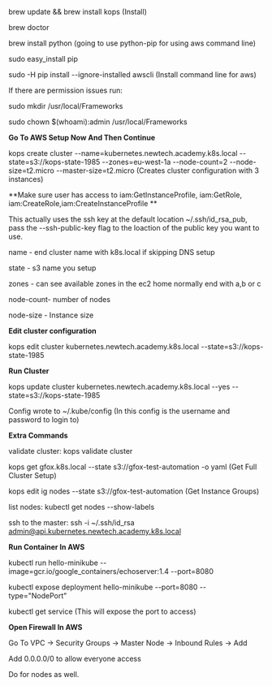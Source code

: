 brew update && brew install kops (Install)

brew doctor

brew install python (going to use python-pip for using aws command line)

sudo easy_install pip

sudo -H pip install --ignore-installed awscli (Install command line for aws)

If there are permission issues run:

sudo mkdir /usr/local/Frameworks

sudo chown $(whoami):admin /usr/local/Frameworks

**Go To AWS Setup Now And Then Continue**

kops create cluster --name=kubernetes.newtech.academy.k8s.local --state=s3://kops-state-1985 --zones=eu-west-1a --node-count=2 --node-size=t2.micro --master-size=t2.micro (Creates cluster configuration with 3 instances)

**Make sure user has access to iam:GetInstanceProfile, iam:GetRole, iam:CreateRole,iam:CreateInstanceProfile **

This actually uses the ssh key at the default location ~/.ssh/id_rsa_pub, pass the --ssh-public-key flag to the loaction of the public key you want to use.

name - end cluster name with k8s.local if skipping DNS setup

state - s3 name you setup

zones - can see available zones in the ec2 home normally end with a,b or c

node-count- number of nodes

node-size - Instance size

**Edit cluster configuration**

kops edit cluster kubernetes.newtech.academy.k8s.local --state=s3://kops-state-1985

**Run Cluster**

kops update cluster kubernetes.newtech.academy.k8s.local --yes --state=s3://kops-state-1985

Config wrote to ~/.kube/config (In this config is the username and password to login to)


**Extra Commands**

validate cluster: kops validate cluster

kops get gfox.k8s.local --state s3://gfox-test-automation  -o yaml (Get Full Cluster Setup)

kops edit ig nodes --state s3://gfox-test-automation (Get Instance Groups)

list nodes: kubectl get nodes --show-labels

ssh to the master: ssh -i ~/.ssh/id_rsa admin@api.kubernetes.newtech.academy.k8s.local


**Run Container In AWS**

kubectl run hello-minikube --image=gcr.io/google_containers/echoserver:1.4 --port=8080

kubectl expose deployment hello-minikube --port=8080 --type="NodePort"

kubectl get service (This will expose the port to access)


**Open Firewall In AWS**

Go To VPC -> Security Groups -> Master Node -> Inbound Rules -> Add

Add 0.0.0.0/0 to allow everyone access 

Do for nodes as well.







